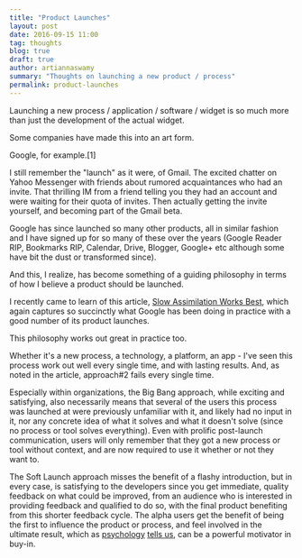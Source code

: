 ```yaml
---
title: "Product Launches"
layout: post
date: 2016-09-15 11:00
tag: thoughts
blog: true
draft: true
author: artiannaswamy
summary: "Thoughts on launching a new product / process"
permalink: product-launches
---
```


Launching a new process / application / software / widget is so much more than just the development of the actual widget.

Some companies have made this into an art form.

Google, for example.[1]

I still remember the "launch" as it were, of Gmail. The excited chatter on Yahoo Messenger with friends about rumored acquaintances who had an invite. That thrilling IM from a friend telling you they had an account and were waiting for their quota of invites. Then actually getting the invite yourself, and becoming part of the Gmail beta.

Google has since launched so many other products, all in similar fashion and I have signed up for so many of these over the years (Google Reader RIP, Bookmarks RIP, Calendar, Drive, Blogger, Google+ etc although some have bit the dust or transformed since).

And this, I realize, has become something of a guiding philosophy in terms of how I believe a product should be launched.

I recently came to learn of this article, [Slow Assimilation Works Best](http://www.teamten.com/lawrence/writings/plan05.html), which again captures so succinctly what Google has been doing in practice with a good number of its product launches.

This philosophy works out great in practice too.

Whether it's a new process, a technology, a platform, an app - I've seen this process work out well every single time, and with lasting results. And, as noted in the article, approach#2 fails every single time. 

Especially within organizations, the Big Bang approach, while exciting and satisfying, also necessarily means that several of the users this process was launched at were previously unfamiliar with it, and likely had no input in it, nor any concrete idea of what it solves and what it doesn't solve (since no process or tool solves everything). Even with prolific post-launch communication, users will only remember that they got a new process or tool without context, and are now required to use it whether or not they want to.

The Soft Launch approach misses the benefit of a flashy introduction, but in every case, is satisfying to the developers since you get immediate, quality feedback on what could be improved, from an audience who is interested in providing feedback and qualified to do so, with the final product benefiting from this shorter feedback cycle. The alpha users get the benefit of being the first to influence the product or process, and feel involved in the ultimate result, which as [psychology](http://cqtesting.com/papers/JOB%202004%20Van%20Dyne%20Pierce%20Psychological%20Ownership.pdf) [tells us](https://hbr.org/2015/12/how-to-make-employees-feel-like-they-own-their-work), can be a powerful motivator in buy-in.




